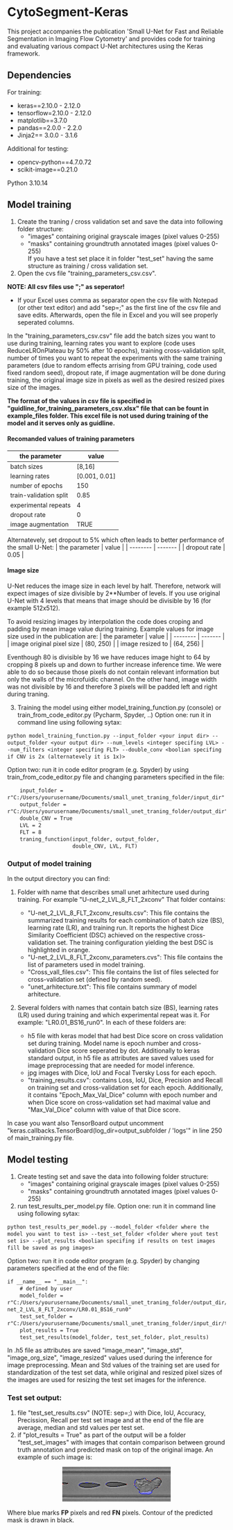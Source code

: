 # CytoSegment-Keras
This project accompanies the publication 'Small U-Net for Fast and Reliable Segmentation in Imaging Flow Cytometry' and provides code for training and evaluating various compact U-Net architectures using the Keras framework.

## Dependencies

For training:<br>
- keras==2.10.0 - 2.12.0<br>
- tensorflow=2.10.0 - 2.12.0<br>
- matplotlib==3.7.0<br>
- pandas==2.0.0 - 2.2.0<br>
- Jinja2== 3.0.0 - 3.1.6 <br>


Additional for testing:<br>
- opencv-python==4.7.0.72<br>
- scikit-image==0.21.0<br>


Python 3.10.14

## Model training

1) Create the traning / cross validation set and save the data into following folder structure:<br>
    - "images" containing original grayscale images (pixel values 0-255)<br>
    - "masks" containing groundtruth annotated images (pixel values 0-255)<br>
If you have a test set place it in folder "test_set" having the same structure as training / cross validation set.<br>
2)  Open the cvs file "training_parameters_csv.csv".<br> 

**NOTE: All csv files use ";" as seperator!**
- If your Excel uses comma as separator open the csv file with Notepad (or other text editor) and add "sep=;" as the first line of the csv file and save edits. Afterwards, open the file in Excel and you will see properly seperated columns.

In the "training_parameters_csv.csv" file add the batch sizes you want to use during training, learning rates you want to explore (code uses ReduceLROnPlateau by 50% after 10 epochs), training cross-validation split, number of times you want to repeat the experiments with the same training parameters (due to random effects arrising from GPU training, code used fixed random seed), dropout rate, if image augmentation will be done during training, the original image size in pixels as well as the desired resized pixes size of the images.<br>

**The format of the values in csv file is specified in "guidline_for_training_parameters_csv.xlsx" file that can be fount in example_files folder. This excel file is not used during training of the model and it serves only as guidline.** <br>

#### Recomanded values of training parameters

| the parameter    | value |
| -------- | ------- |
| batch sizes  | [8,16]    |
| learning rates | [0.001, 0.01]     |
| number of epochs    | 150    |
| train-validation split    | 0.85    |
| experimental repeats    | 4    |
| dropout rate    | 0    |
| image augmentation    | TRUE    |

Alternatevely, set dropout to 5% which often leads to better performance of the small U-Net:
| the parameter    | value |
| -------- | ------- |
| dropout rate    | 0.05    |

#### Image size
U-Net reduces the image size in each level by half. Therefore, network will expect images of size divisible by 2**Number of levels.
If you use original U-Net with 4 levels that means that image should be divisible by 16 (for example 512x512).

To avoid resizing images by interpolation the code does croping and padding by mean image value during training.
Example values for image size used in the publication are:
| the parameter    | value |
| -------- | ------- |
| image original pixel size    | (80, 250)    |
| image resized to    | (64, 256)    |

Eventhough 80 is divisible by 16 we have reduces image hight to 64 by cropping 8 pixels up and down to further increase inference time. We were able to do so because those pixels do not contain relevant information but only the walls of the microfuidic channel.
On the other hand, image width was not divisible by 16 and therefore 3 pixels will be padded left and right during traning.

3) Training the model using either model_training_function.py (console) or train_from_code_editor.py (Pycharm, Spyder, ..)
Option one: run it in command line using following sytax:
```
python model_training_function.py --input_folder <your input dir> --output_folder <your output dir> --num_levels <integer specifing LVL> --num_filters <integer specifing FLT> --double_conv <boolian specifing if CNV is 2x (alternatevely it is 1x)>
```
Option two: run it in code editor program (e.g. Spyder) by using train_from_code_editor.py file and changing parameters specified in the file:
```
    input_folder = r"C:/Users/yourusername/Documents/small_unet_traning_folder/input_dir"
    output_folder = r"C:/Users/yourusername/Documents/small_unet_traning_folder/output_dir"
    double_CNV = True
    LVL = 2
    FLT = 8
    traning_function(input_folder, output_folder,
                     double_CNV, LVL, FLT)
```

### Output of model training
In the output directory you can find:
1. Folder with name that describes small unet arhitecture used during training. For example "U-net_2_LVL_8_FLT_2xconv"
That folder contains: 
    
    - "U-net_2_LVL_8_FLT_2xconv_results.csv": This file contains the summarized training results for each combination of batch size (BS), learning rate (LR), and training run. It reports the highest Dice Similarity Coefficient (DSC) achieved on the respective cross-validation set. The training configuration yielding the best DSC is highlighted in orange.
    - "U-net_2_LVL_8_FLT_2xconv_parameters.cvs": This file contains the list of parameters used in model training. 
    - "Cross_vall_files.csv": This file contains the list of files selected for cross-validation set (defined by random seed).
    - "unet_arhitecture.txt": This file contains summary of model arhitecture.

2. Several folders with names that contain batch size (BS), learning rates (LR) used during training and which experimental repeat was it. For example: "LR0.01_BS16_run0". In each of these folders are:
    - h5 file with keras model that had best Dice score on cross validation set during training. Model name is epoch number and cross-validation Dice score seperated by dot. Additionally to keras standard output, in h5 file as attributes are saved values used for image preprocessing that are needed for model inference.
    - jpg images with Dice, IoU and Focal Tversky Loss for each epoch.
    - "training_results.csv": contains Loss, IoU, Dice, Precision and Recall on training set and cross-validation set for each epoch. Additionally, it contains "Epoch_Max_Val_Dice" column with epoch number and when Dice score on cross-validation set had maximal value and "Max_Val_Dice" column with value of that Dice score.

In case you want also TensorBoard output uncomment "keras.callbacks.TensorBoard(log_dir=output_subfolder / 'logs'" in line 250 of main_training.py file.


## Model testing

1) Create testing set and save the data into following folder structure:<br>
    - "images" containing original grayscale images (pixel values 0-255)<br>
    - "masks" containing groundtruth annotated images (pixel values 0-255)<br>
2) run test_results_per_model.py file.
Option one: run it in command line using following sytax:
```
python test_results_per_model.py --model_folder <folder where the model you want to test is> --test_set_folder <folder where yout test set is> --plot_results <boolian specifing if results on test images fill be saved as png images>
```
Option two: run it in code editor program (e.g. Spyder) by changing parameters specified at the end of the file:
```
if __name__ == "__main__":
    # defined by user
    model_folder = r"C:/Users/yourusername/Documents/small_unet_traning_folder/output_dir/U-net_2_LVL_8_FLT_2xconv/LR0.01_BS16_run0"
    test_set_folder = r"C:/Users/yourusername/Documents/small_unet_traning_folder/input_dir/test_set"
    plot_results = True
    test_set_results(model_folder, test_set_folder, plot_results)
```
In .h5 file as attributes are saved "image_mean", "image_std", "image_org_size", "image_resized" values used during the inference for image preprocessing.
Mean and Std values of the training set are used for standardization of the test set data, while original and resized pixel sizes of the images are used for resizing the test set images for the inference.

### Test set output:
1) file "test_set_results.csv" (NOTE: sep=;)
with Dice, IoU, Accuracy, Precission, Recall per test set image and at the end of the file are average, median and std values per test set.
2) if "plot_results = True" as part of the output will be a folder "test_set_images" with images that contain comparison between ground truth annotation and predicted mask on top of the original image.
An example of such image is: 

<center>
<img src="example_files/test_set_output_example.png" alt="Output of test_results_per_model.py file if plot_results is set to True" width="250" height="80">
</center>

Where blue marks **FP** pixels and red **FN** pixels. Contour of the predicted mask is drawn in black.
